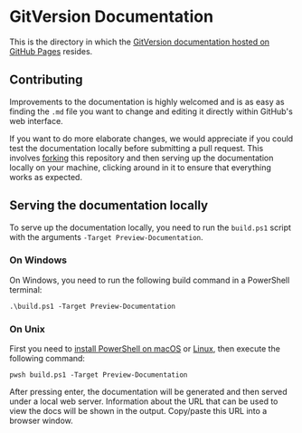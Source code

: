 # GitVersion Documentation

This is the directory in which the [GitVersion documentation hosted on GitHub
Pages][gitversion.net] resides.

## Contributing

Improvements to the documentation is highly welcomed and is as easy
as finding the `.md` file you want to change and editing it directly within
GitHub's web interface.

If you want to do more elaborate changes, we would appreciate if you could test
the documentation locally before submitting a pull request. This involves
[forking][forking] this repository and then serving up the documentation locally
on your machine, clicking around in it to ensure that everything works as
expected.

## Serving the documentation locally

To serve up the documentation locally, you need to run the `build.ps1` script
with the arguments `-Target Preview-Documentation`.

### On Windows

On Windows, you need to run the following build command in a PowerShell
terminal:

```shell
.\build.ps1 -Target Preview-Documentation
```

### On Unix

First you need to [install PowerShell on macOS][ps-mac] or [Linux][ps-linux],
then execute the following command:

```shell
pwsh build.ps1 -Target Preview-Documentation
```

After pressing enter, the documentation will be generated and then served under
a local web server.  Information about the URL that can be used to view the docs
will be shown in the output. Copy/paste this URL into a browser window.

[gitversion.net]: https://gitversion.net/
[forking]:        https://guides.github.com/activities/forking/
[ps-mac]:         https://docs.microsoft.com/en-us/powershell/scripting/install/installing-powershell-core-on-macos?view=powershell-7.1
[ps-linux]:       https://docs.microsoft.com/en-us/powershell/scripting/install/installing-powershell-core-on-linux?view=powershell-7.1
